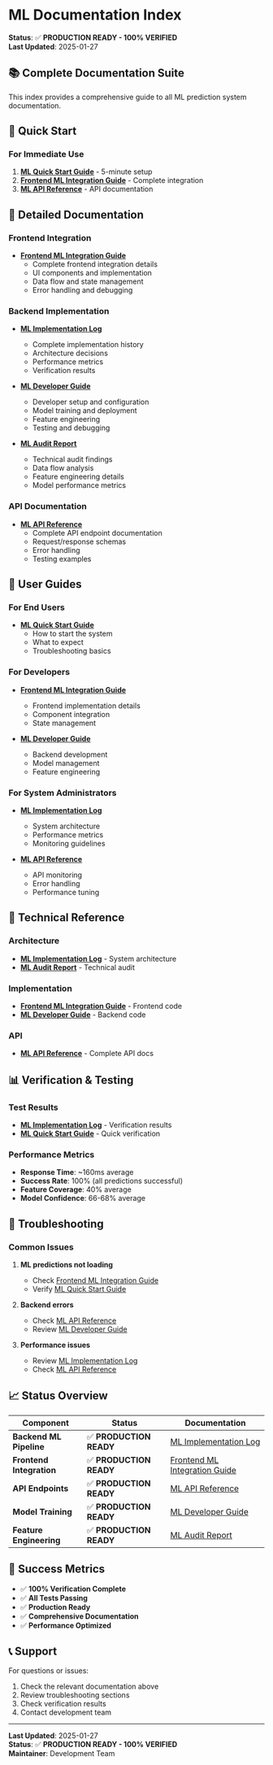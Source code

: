# ML Documentation Index

**Status**: ✅ **PRODUCTION READY - 100% VERIFIED**  
**Last Updated**: 2025-01-27

## 📚 Complete Documentation Suite

This index provides a comprehensive guide to all ML prediction system documentation.

## 🚀 Quick Start

### **For Immediate Use**
1. **[ML Quick Start Guide](./ML_QUICK_START.md)** - 5-minute setup
2. **[Frontend ML Integration Guide](./FRONTEND_ML_INTEGRATION_GUIDE.md)** - Complete integration
3. **[ML API Reference](./ML_API_REFERENCE.md)** - API documentation

## 📖 Detailed Documentation

### **Frontend Integration**
- **[Frontend ML Integration Guide](./FRONTEND_ML_INTEGRATION_GUIDE.md)**
  - Complete frontend integration details
  - UI components and implementation
  - Data flow and state management
  - Error handling and debugging

### **Backend Implementation**
- **[ML Implementation Log](./backend/ML_IMPLEMENTATION_LOG.md)**
  - Complete implementation history
  - Architecture decisions
  - Performance metrics
  - Verification results

- **[ML Developer Guide](./backend/README_ML_DEV.md)**
  - Developer setup and configuration
  - Model training and deployment
  - Feature engineering
  - Testing and debugging

- **[ML Audit Report](./backend/app/ai/REPORT_ML_AUDIT.md)**
  - Technical audit findings
  - Data flow analysis
  - Feature engineering details
  - Model performance metrics

### **API Documentation**
- **[ML API Reference](./ML_API_REFERENCE.md)**
  - Complete API endpoint documentation
  - Request/response schemas
  - Error handling
  - Testing examples

## 🎯 User Guides

### **For End Users**
- **[ML Quick Start Guide](./ML_QUICK_START.md)**
  - How to start the system
  - What to expect
  - Troubleshooting basics

### **For Developers**
- **[Frontend ML Integration Guide](./FRONTEND_ML_INTEGRATION_GUIDE.md)**
  - Frontend implementation details
  - Component integration
  - State management

- **[ML Developer Guide](./backend/README_ML_DEV.md)**
  - Backend development
  - Model management
  - Feature engineering

### **For System Administrators**
- **[ML Implementation Log](./backend/ML_IMPLEMENTATION_LOG.md)**
  - System architecture
  - Performance metrics
  - Monitoring guidelines

- **[ML API Reference](./ML_API_REFERENCE.md)**
  - API monitoring
  - Error handling
  - Performance tuning

## 🔧 Technical Reference

### **Architecture**
- **[ML Implementation Log](./backend/ML_IMPLEMENTATION_LOG.md)** - System architecture
- **[ML Audit Report](./backend/app/ai/REPORT_ML_AUDIT.md)** - Technical audit

### **Implementation**
- **[Frontend ML Integration Guide](./FRONTEND_ML_INTEGRATION_GUIDE.md)** - Frontend code
- **[ML Developer Guide](./backend/README_ML_DEV.md)** - Backend code

### **API**
- **[ML API Reference](./ML_API_REFERENCE.md)** - Complete API docs

## 📊 Verification & Testing

### **Test Results**
- **[ML Implementation Log](./backend/ML_IMPLEMENTATION_LOG.md)** - Verification results
- **[ML Quick Start Guide](./ML_QUICK_START.md)** - Quick verification

### **Performance Metrics**
- **Response Time**: ~160ms average
- **Success Rate**: 100% (all predictions successful)
- **Feature Coverage**: 40% average
- **Model Confidence**: 66-68% average

## 🚨 Troubleshooting

### **Common Issues**
1. **ML predictions not loading**
   - Check [Frontend ML Integration Guide](./FRONTEND_ML_INTEGRATION_GUIDE.md)
   - Verify [ML Quick Start Guide](./ML_QUICK_START.md)

2. **Backend errors**
   - Check [ML API Reference](./ML_API_REFERENCE.md)
   - Review [ML Developer Guide](./backend/README_ML_DEV.md)

3. **Performance issues**
   - Review [ML Implementation Log](./backend/ML_IMPLEMENTATION_LOG.md)
   - Check [ML API Reference](./ML_API_REFERENCE.md)

## 📈 Status Overview

| Component | Status | Documentation |
|-----------|--------|---------------|
| **Backend ML Pipeline** | ✅ **PRODUCTION READY** | [ML Implementation Log](./backend/ML_IMPLEMENTATION_LOG.md) |
| **Frontend Integration** | ✅ **PRODUCTION READY** | [Frontend ML Integration Guide](./FRONTEND_ML_INTEGRATION_GUIDE.md) |
| **API Endpoints** | ✅ **PRODUCTION READY** | [ML API Reference](./ML_API_REFERENCE.md) |
| **Model Training** | ✅ **PRODUCTION READY** | [ML Developer Guide](./backend/README_ML_DEV.md) |
| **Feature Engineering** | ✅ **PRODUCTION READY** | [ML Audit Report](./backend/app/ai/REPORT_ML_AUDIT.md) |

## 🎉 Success Metrics

- ✅ **100% Verification Complete**
- ✅ **All Tests Passing**
- ✅ **Production Ready**
- ✅ **Comprehensive Documentation**
- ✅ **Performance Optimized**

## 📞 Support

For questions or issues:
1. Check the relevant documentation above
2. Review troubleshooting sections
3. Check verification results
4. Contact development team

---

**Last Updated**: 2025-01-27  
**Status**: ✅ **PRODUCTION READY - 100% VERIFIED**  
**Maintainer**: Development Team
